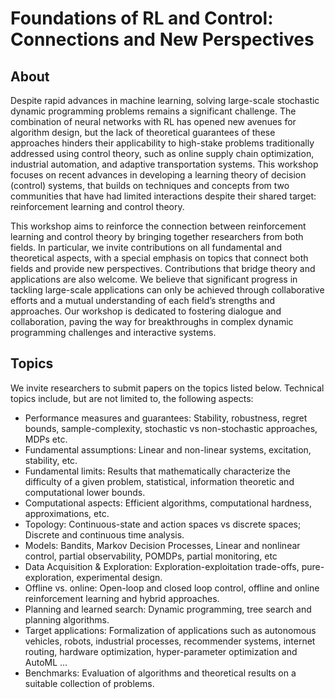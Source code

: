 # Foundations of RL and Control: Connections and New Perspectives

## About

Despite rapid advances in machine learning, solving large-scale stochastic dynamic programming problems remains a significant challenge. The combination of neural networks with RL has opened new avenues for algorithm design, but the lack of theoretical guarantees of these approaches hinders their applicability to high-stake problems traditionally addressed using control theory, such as online supply chain optimization, industrial automation, and adaptive transportation systems. This workshop focuses on recent advances in developing a learning theory of decision (control) systems, that builds on techniques and concepts from two communities that have had limited interactions despite their shared target: reinforcement learning and control theory.

This workshop aims to reinforce the connection between reinforcement learning and control theory by bringing together researchers from both fields. In particular, we invite contributions on all fundamental and theoretical aspects, with a special emphasis on topics that connect both fields and provide new perspectives. Contributions that bridge theory and applications are also welcome. We believe that significant progress in tackling large-scale applications can only be achieved through collaborative efforts and a mutual understanding of each field’s strengths and approaches. Our workshop is dedicated to fostering dialogue and collaboration, paving the way for breakthroughs in complex dynamic programming challenges and interactive systems.

## Topics 
We invite researchers to submit papers on the topics listed below.  Technical topics include, but are not limited to, the following aspects:

- Performance measures and guarantees: Stability, robustness, regret bounds, sample-complexity, stochastic vs non-stochastic approaches, MDPs etc.
- Fundamental assumptions: Linear and non-linear systems, excitation, stability, etc.
- Fundamental limits: Results that mathematically characterize the difficulty of a given problem, statistical, information theoretic and computational lower bounds.
- Computational aspects: Efficient algorithms, computational hardness, approximations, etc.
- Topology: Continuous-state and action spaces vs discrete spaces; Discrete and continuous time analysis.
- Models: Bandits, Markov Decision Processes, Linear and nonlinear control, partial observability, POMDPs, partial monitoring, etc
- Data Acquisition & Exploration: Exploration-exploitation trade-offs, pure-exploration, experimental design.
- Offline vs. online: Open-loop and closed loop control, offline and online reinforcement learning and hybrid approaches.
- Planning and learned search: Dynamic programming, tree search and planning algorithms.
- Target applications: Formalization of applications such as autonomous vehicles, robots, industrial processes, recommender systems, internet routing, hardware optimization, hyper-parameter optimization and AutoML …
- Benchmarks: Evaluation of algorithms and theoretical results on a suitable collection of problems.
